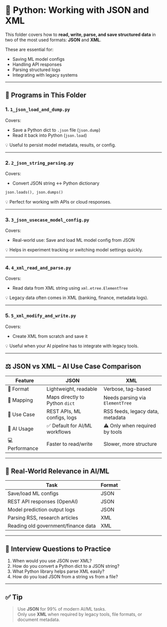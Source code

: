 # 🧠 Python: Working with JSON and XML

This folder covers how to **read, write, parse, and save structured data** in two of the most used formats: **JSON** and **XML**.

These are essential for:
- Saving ML model configs
- Handling API responses
- Parsing structured logs
- Integrating with legacy systems

---

## 📌 Programs in This Folder

### 1. `1_json_load_and_dump.py`

Covers:
- Save a Python dict to `.json` file (`json.dump`)
- Read it back into Python (`json.load`)

💡 Useful to persist model metadata, results, or config.

---

### 2. `2_json_string_parsing.py`

Covers:
- Convert JSON string ↔ Python dictionary

```python
json.loads(), json.dumps()
```

💡 Perfect for working with APIs or cloud responses.

---

### 3. `3_json_usecase_model_config.py`

Covers:
- Real-world use: Save and load ML model config from JSON

💡 Helps in experiment tracking or switching model settings quickly.

---

### 4. `4_xml_read_and_parse.py`

Covers:
- Read data from XML string using `xml.etree.ElementTree`

💡 Legacy data often comes in XML (banking, finance, metadata logs).

---

### 5. `5_xml_modify_and_write.py`

Covers:
- Create XML from scratch and save it

💡 Useful when your AI pipeline has to integrate with legacy tools.

---

## ⚖️ JSON vs XML – AI Use Case Comparison

| Feature           | JSON                                | XML                                 |
|------------------|-------------------------------------|--------------------------------------|
| 🧠 Format         | Lightweight, readable               | Verbose, tag-based                  |
| 🔄 Mapping        | Maps directly to Python `dict`      | Needs parsing via `ElementTree`     |
| 🔌 Use Case       | REST APIs, ML configs, logs         | RSS feeds, legacy data, metadata     |
| 🧠 AI Usage       | ✅ Default for AI/ML workflows       | ⚠️ Only when required by tools       |
| 💻 Performance    | Faster to read/write                | Slower, more structure               |

---

## 🎯 Real-World Relevance in AI/ML

| Task                          | Format |
|-------------------------------|--------|
| Save/load ML configs          | JSON   |
| REST API responses (OpenAI)   | JSON   |
| Model prediction output logs  | JSON   |
| Parsing RSS, research articles| XML    |
| Reading old government/finance data | XML |

---

## 🧠 Interview Questions to Practice

1. When would you use JSON over XML?
2. How do you convert a Python dict to a JSON string?
3. What Python library helps parse XML easily?
4. How do you load JSON from a string vs from a file?

---

## ✅ Tip

> Use **JSON** for 99% of modern AI/ML tasks.  
> Only use **XML** when required by legacy tools, file formats, or document metadata.
